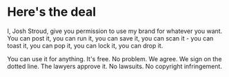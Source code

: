 # Here's the deal

I, Josh Stroud, give you permission to use my brand for whatever you want. You can post it, you can run it, you can save it, you can scan it - you can toast it, you can pop it, you can lock it, you can drop it. 

You can use it for anything. It's free. No problem. We agree. We sign on the dotted line. The lawyers approve it. No lawsuits. No copyright infringement. 

